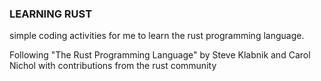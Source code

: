 ### LEARNING RUST

simple coding activities for me to learn the rust programming language.

Following "The Rust Programming Language" by Steve Klabnik and Carol Nichol with contributions from the rust community
